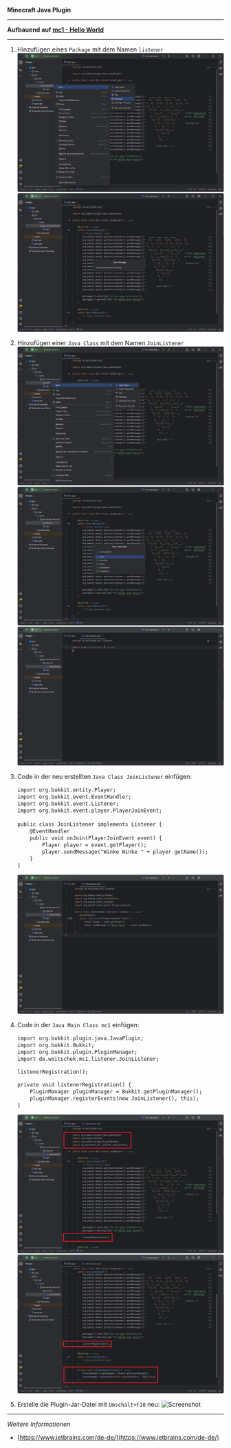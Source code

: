 **Minecraft Java Plugin**

---

**Aufbauend auf [mc1 - Hello World](https://github.com/dr-woitschek/minecraft/tree/main/JavaEdition/Plugins/mc1/)**

---

1. Hinzufügen eines `Package` mit dem Namen `listener`
   ![Screenshot](https://github.com/dr-woitschek/minecraft/blob/main/JavaEdition/Plugins/mc2/Bilder/IntelliJ_IDEA_01.jpg)
   ![Screenshot](https://github.com/dr-woitschek/minecraft/blob/main/JavaEdition/Plugins/mc2/Bilder/IntelliJ_IDEA_02.jpg)

2. Hinzufügen einer `Java Class` mit dem Namen `JoinListener`
   ![Screenshot](https://github.com/dr-woitschek/minecraft/blob/main/JavaEdition/Plugins/mc2/Bilder/IntelliJ_IDEA_03.jpg)
   ![Screenshot](https://github.com/dr-woitschek/minecraft/blob/main/JavaEdition/Plugins/mc2/Bilder/IntelliJ_IDEA_04.jpg)
   ![Screenshot](https://github.com/dr-woitschek/minecraft/blob/main/JavaEdition/Plugins/mc2/Bilder/IntelliJ_IDEA_05.jpg)

3. Code in der neu erstellten `Java Class JoinListener` einfügen:
   ```
   import org.bukkit.entity.Player;
   import org.bukkit.event.EventHandler;
   import org.bukkit.event.Listener;
   import org.bukkit.event.player.PlayerJoinEvent;
   
   public class JoinListener implements Listener {
       @EventHandler
       public void onJoin(PlayerJoinEvent event) {
           Player player = event.getPlayer();
           player.sendMessage("Winke Winke " + player.getName());
       }
   }
   
   ```
   ![Screenshot](https://github.com/dr-woitschek/minecraft/blob/main/JavaEdition/Plugins/mc2/Bilder/IntelliJ_IDEA_06.jpg)

4. Code in der `Java Main Class mc1` einfügen:
   ```
   import org.bukkit.plugin.java.JavaPlugin;
   import org.bukkit.Bukkit;
   import org.bukkit.plugin.PluginManager;
   import de.woitschek.mc1.listener.JoinListener;
   ```

   ```
   listenerRegistration();
   ```

   ```
   private void listenerRegistration() {
       PluginManager pluginManager = Bukkit.getPluginManager();
       pluginManager.registerEvents(new JoinListener(), this);
   }
   ```

   ![Screenshot](https://github.com/dr-woitschek/minecraft/blob/main/JavaEdition/Plugins/mc2/Bilder/IntelliJ_IDEA_07.jpg)
   ![Screenshot](https://github.com/dr-woitschek/minecraft/blob/main/JavaEdition/Plugins/mc2/Bilder/IntelliJ_IDEA_08.jpg)

5. Erstelle die Plugin-Jar-Datei mit `Umschalt+F10` neu:
   ![Screenshot](https://github.com/dr-woitschek/minecraft/blob/main/JavaEdition/Plugins/mc2/Bilder/IntelliJ_IDEA_10.jpg)

---

_Weitere Informationen_
- [https://www.jetbrains.com/de-de/](https://www.jetbrains.com/de-de/)
